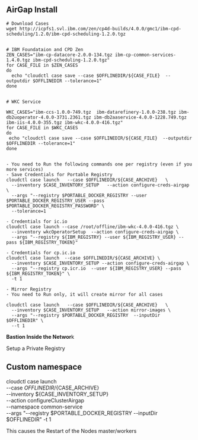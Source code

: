 ## AirGap Install

```
# Download Cases
wget http://icpfs1.svl.ibm.com/zen/cp4d-builds/4.0.0/gmc1/ibm-cpd-scheduling/1.2.0/ibm-cpd-scheduling-1.2.0.tgz


# IBM Foundataion and CPD Zen
ZEN_CASES="ibm-cp-datacore-2.0.0-134.tgz ibm-cp-common-services-1.4.0.tgz ibm-cpd-scheduling-1.2.0.tgz"
for CASE_FILE in $ZEN_CASES
do
  echo "cloudctl case save --case $OFFLINEDIR/${CASE_FILE}  --outputdir $OFFLINEDIR --tolerance=1"
done

 
# WKC Service

WKC_CASES="ibm-ccs-1.0.0-749.tgz  ibm-datarefinery-1.0.0-238.tgz ibm-db2uoperator-4.0.0-3731.2361.tgz ibm-db2aaservice-4.0.0-1228.749.tgz ibm-iis-4.0.0-355.tgz ibm-wkc-4.0.0-416.tgz"
for CASE_FILE in $WKC_CASES
do
 echo "cloudctl case save --case $OFFLINEDIR/${CASE_FILE}  --outputdir $OFFLINEDIR --tolerance=1"
done


- You need to Run the following commands one per registry (even if you more services)
- Save Credentials for Portable Registry
cloudctl case launch   --case $OFFLINEDIR/${CASE_ARCHIVE}   \
  --inventory $CASE_INVENTORY_SETUP   --action configure-creds-airgap  \
  --args "--registry $PORTABLE_DOCKER_REGISTRY --user $PORTABLE_DOCKER_REGISTRY_USER --pass $PORTABLE_DOCKER_REGISTRY_PASSWORD" \
  --tolerance=1

- Credentials for ic.io
cloudctl case launch --case /root/offline/ibm-wkc-4.0.0-416.tgz \
  --inventory wkcOperatorSetup  --action configure-creds-airgap \
  --args "--registry ${IBM_REGISTRY} --user ${IBM_REGISTRY_USER} --pass ${IBM_REGISTRY_TOKEN}"

- Credentials for cp.ic.io
cloudctl case launch  --case $OFFLINEDIR/${CASE_ARCHIVE} \
  --inventory $CASE_INVENTORY_SETUP --action configure-creds-airgap \
  --args "--registry cp.icr.io  --user ${IBM_REGISTRY_USER} --pass ${IBM_REGISTRY_TOKEN}" \
  -t 1

- Mirror Registry
- You need to Run only, it will create mirror for all cases

cloudctl case launch   --case $OFFLINEDIR/${CASE_ARCHIVE}   \
  --inventory $CASE_INVENTORY_SETUP   --action mirror-images \
  --args "--registry $PORTABLE_DOCKER_REGISTRY  --inputDir $OFFLINEDIR" \
  --t 1

```
**Bastion Inside the Networ**k


Setup a Private Registry



## Custom namespace

cloudctl case launch \
  --case $OFFLINEDIR/${CASE_ARCHIVE} \
  --inventory ${CASE_INVENTORY_SETUP} \
  --action configureClusterAirgap \
  --namespace common-service \
  --args "--registry $PORTABLE_DOCKER_REGISTRY --inputDir $OFFLINEDIR" -t 1
  
  
  This causes the Restart of the Nodes master/workers
  
  
